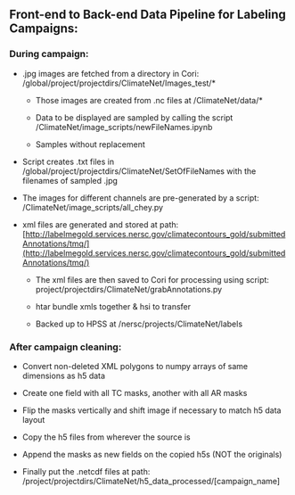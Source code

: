 ## Front-end to Back-end Data Pipeline for Labeling Campaigns:

  

###  During campaign:

-  .jpg images are fetched from a directory in Cori: /global/project/projectdirs/ClimateNet/Images_test/*
    

	-  Those images are created from .nc files at /ClimateNet/data/*
    
	-   Data to be displayed are sampled by calling the script /ClimateNet/image_scripts/newFileNames.ipynb
    

	-   Samples without replacement
    
-   Script creates .txt files in /global/project/projectdirs/ClimateNet/SetOfFileNames with the filenames of sampled .jpg
    

-   The images for different channels are pre-generated by a script: /ClimateNet/image_scripts/all_chey.py
    

-   xml files are generated and stored at path: [http://labelmegold.services.nersc.gov/climatecontours_gold/submittedAnnotations/tmq/](http://labelmegold.services.nersc.gov/climatecontours_gold/submittedAnnotations/tmq/)
    

	-   The xml files are then saved to Cori for processing using script: project/projectdirs/ClimateNet/grabAnnotations.py
    

	-   htar bundle xmls together & hsi to transfer
    

	-   Backed up to HPSS at /nersc/projects/ClimateNet/labels
    

  

###   After campaign cleaning:
    

-   Convert non-deleted XML polygons to numpy arrays of same dimensions as h5 data
    
-   Create one field with all TC masks, another with all AR masks
    
-   Flip the masks vertically and shift image if necessary to match h5 data layout
    
-   Copy the h5 files from wherever the source is
    
-   Append the masks as new fields on the copied h5s (NOT the originals)
    
-   Finally put the .netcdf files at path: /project/projectdirs/ClimateNet/h5_data_processed/[campaign_name]
